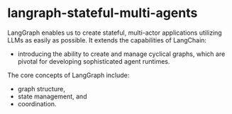 # langraph-stateful-multi-agents

LangGraph enables us to create stateful, multi-actor applications utilizing LLMs as easily as possible. It extends the capabilities of LangChain:
* introducing the ability to create and manage cyclical graphs, which are pivotal for developing sophisticated agent runtimes. 

The core concepts of LangGraph include: 
- graph structure, 
- state management, and 
- coordination.